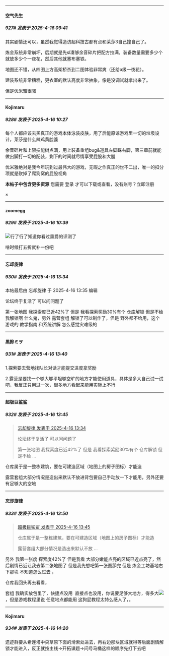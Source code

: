 ﻿
*****

####  空气先生  
##### 927#       发表于 2025-4-16 09:41

其实剧情还可以，虽然我觉得造访超科技古都有点和莱莎3自己撞自己了。

炼金系统非常崩坏，后期就是先sl凑够余音碎片把配方拉满，装备数量需要多少个就放多少个一夜花，然后其他就塞布塞铁。

地图还不错，从四图上方高架桥杀到二图体验非常爽（还给a级一夜花）。

建装系统非常糟糕，更衣室的默认高度非常抽象，像是没调试就拿出来了。

但是优米雅很骚


*****

####  Kojimaru  
##### 928#       发表于 2025-4-16 10:27

每个人都应该去买真正的游戏本体泳装皮肤，用了后能原谅游戏里一切的垃圾设计，莱莎是什么辣鸡黄脸婆

余音碎片和上限技能树点满，用上装备重组bug&amp;道具左脚踩右脚，第三章前就能做出脚打一切的配装，剩下的时间就尽情享受屁股和大腿

优米雅绝对是我今年玩到过最伟大的游戏，无暇之作真正的世不二出，唯一的扣分项就是砍掉了爬狗窝的屁股视角

<strong>本帖子中包含更多资源</strong>
您需要 登录 才可以下载或查看，没有账号？立即注册 

×


*****

####  zoomegg  
##### 929#       发表于 2025-4-16 10:39

<img src="https://static.stage1st.com/image/smiley/face2017/067.png" referrerpolicy="no-referrer">行了行了知道你看过熏爵的评测了

啥时候打五折就补一份吧


*****

####  忘却旋律  
##### 930#       发表于 2025-4-16 13:34

 本帖最后由 忘却旋律 于 2025-4-16 13:35 编辑 

论坛终于复活了 可以问问题了

第一张地图 我探索度已近42%了 但是 我看探索奖励30%有个 仓库解锁 但是不给我解锁啊 什么鬼，另外 露营套组 解锁了可以制作了，但是 野外都不给用，这个游戏的 教学指南 和系统讲解 怎么感觉灾难级的


*****

####  黒鈴ミヲ  
##### 931#       发表于 2025-4-16 13:40

1.探索要去营地找队长对话才能提交进度拿奖励

2.露营是要找一个够大够平坦够空旷的地方才能使用道具，具体是多大自己试一试吧，我反正只用过一次，很多地方看起来能用实际上不行


*****

####  超极巨鲨鲨  
##### 932#       发表于 2025-4-16 13:45

<blockquote><a href="httphttps://stage1st.com/2b/forum.php?mod=redirect&amp;goto=findpost&amp;pid=67731365&amp;ptid=2196877" target="_blank">忘却旋律 发表于 2025-4-16 13:34</a>

论坛终于复活了 可以问问题了

第一张地图 我探索度已近42%了 但是 我看探索奖励30%有个 仓库解锁 但是不给 ...</blockquote>
仓库属于是一整栋建筑，要在可建造区域（地图上的房子图标）才能造

露营套组大部分情况是造出来默认不放进背包要自己手动放一下才能用，另外还要有足够大的空地


*****

####  忘却旋律  
##### 933#       发表于 2025-4-16 13:50

<blockquote><a href="httphttps://stage1st.com/2b/forum.php?mod=redirect&amp;goto=findpost&amp;pid=67731398&amp;ptid=2196877" target="_blank">超极巨鲨鲨 发表于 2025-4-16 13:45</a>

仓库属于是一整栋建筑，要在可建造区域（地图上的房子图标）才能造

露营套组大部分情况是造出来默认不放 ...</blockquote>
另外 我第一张度 探索度42%了 但是我看 大部分嫩能点亮的区域已近点亮了，然后剧情已近让我去第二张地图了 但是我先想吧第一张图舔完 但是 炼金工坊基地右下那块 不知道怎么过去 ，

仓库我回头再去看看，

套组 我确实放包里了，快捷点没用  直接点也没用，你说要足够大地方，得多大<img src="https://static.stage1st.com/image/smiley/face2017/068.png" referrerpolicy="no-referrer">，但是游戏教程里说 任意地点都能用 这狗屁教程太特么感人了，。


*****

####  Kojimaru  
##### 934#       发表于 2025-4-16 14:20

遗迹群要从希连塔中央草原下面的滑索处进去，再右边那块区域就得等后面剧情解锁才能进入，反正就按主线→开拓课题→问号马桶这样的顺序先打下去吧

